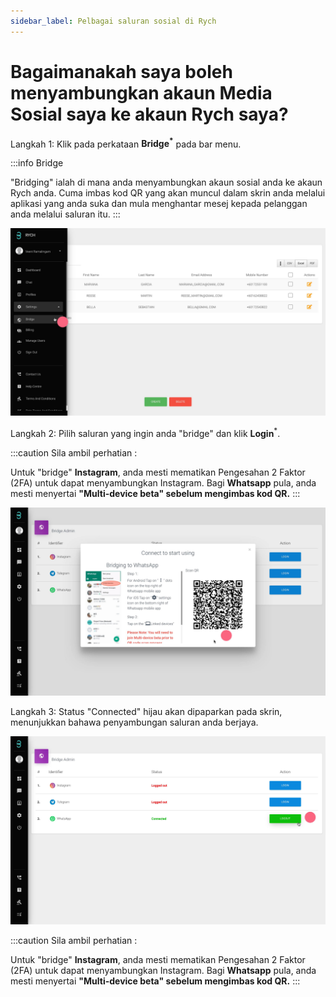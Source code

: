 ```yaml
---
sidebar_label: Pelbagai saluran sosial di Rych
---
```


# Bagaimanakah saya boleh menyambungkan akaun Media Sosial saya ke akaun Rych saya?

Langkah 1: Klik pada perkataan **Bridge<sup>\*</sup>** pada bar menu.

:::info Bridge

"Bridging" ialah di mana anda menyambungkan akaun sosial anda ke akaun Rych anda. Cuma imbas kod QR yang akan muncul dalam skrin anda melalui aplikasi yang anda suka dan mula menghantar mesej kepada pelanggan anda melalui saluran itu.
:::

![image info](../../../static/img/q3/step1.jpg)

Langkah 2: Pilih saluran yang ingin anda "bridge" dan klik **Login**<sup>\*</sup>. 

:::caution Sila ambil perhatian :

Untuk "bridge" **Instagram**, anda mesti mematikan Pengesahan 2 Faktor (2FA) untuk dapat menyambungkan Instagram. Bagi **Whatsapp** pula, anda mesti menyertai **"Multi-device beta" sebelum mengimbas kod QR.**
:::

![image info](../../../static/img/q3/step2.jpg)

Langkah 3: Status "Connected" hijau akan dipaparkan pada skrin, menunjukkan bahawa penyambungan saluran anda berjaya.

![image info](../../../static/img/q3/step3.jpg)

:::caution Sila ambil perhatian :

Untuk "bridge" **Instagram**, anda mesti mematikan Pengesahan 2 Faktor (2FA) untuk dapat menyambungkan Instagram. Bagi **Whatsapp** pula, anda mesti menyertai **"Multi-device beta" sebelum mengimbas kod QR.**
:::
